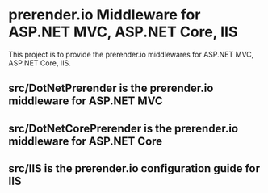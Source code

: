 # prerender.io Middleware for ASP.NET MVC, ASP.NET Core, IIS
This project is to provide the prerender.io middlewares for ASP.NET MVC, ASP.NET Core, IIS.

## src/DotNetPrerender is the prerender.io middleware for ASP.NET MVC
## src/DotNetCorePrerender is the prerender.io middleware for ASP.NET Core
## src/IIS is the prerender.io configuration guide for IIS

